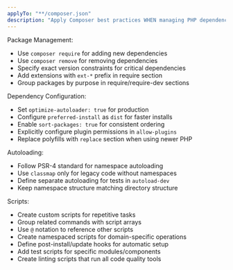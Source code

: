 ```yaml
---
applyTo: "**/composer.json"
description: "Apply Composer best practices WHEN managing PHP dependencies to ensure maintainability, performance, and proper package management across the application"
---
```


Package Management:
- Use `composer require` for adding new dependencies
- Use `composer remove` for removing dependencies
- Specify exact version constraints for critical dependencies
- Add extensions with `ext-*` prefix in require section
- Group packages by purpose in require/require-dev sections

Dependency Configuration:
- Set `optimize-autoloader: true` for production
- Configure `preferred-install` as `dist` for faster installs
- Enable `sort-packages: true` for consistent ordering
- Explicitly configure plugin permissions in `allow-plugins`
- Replace polyfills with `replace` section when using newer PHP

Autoloading:
- Follow PSR-4 standard for namespace autoloading
- Use `classmap` only for legacy code without namespaces
- Define separate autoloading for tests in `autoload-dev`
- Keep namespace structure matching directory structure

Scripts:
- Create custom scripts for repetitive tasks
- Group related commands with script arrays
- Use `@` notation to reference other scripts
- Create namespaced scripts for domain-specific operations
- Define post-install/update hooks for automatic setup
- Add test scripts for specific modules/components
- Create linting scripts that run all code quality tools